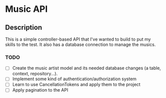 ﻿# Music API

## Description

This is a simple controller-based API that I've wanted to build to put my skills to the test.
It also has a database connection to manage the musics.

### TODO

- [ ] Create the music artist model and its needed database changes (a table, context, repository...).
- [ ] Implement some kind of authentication/authorization system
- [ ] Learn to use CancellationTokens and apply them to the project
- [ ] Apply pagination to the API